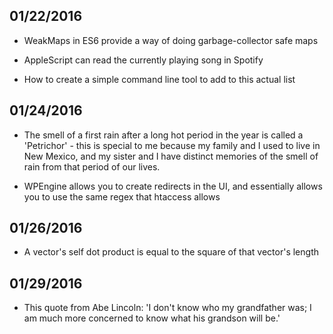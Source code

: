 ## 01/22/2016
- WeakMaps in ES6 provide a way of doing garbage-collector safe maps
- AppleScript can read the currently playing song in Spotify

- How to create a simple command line tool to add to this actual list

## 01/24/2016
- The smell of a first rain after a long hot period in the year is called a 'Petrichor' - this is special to me because my family and I used to live in New Mexico, and my sister and I have distinct memories of the smell of rain from that period of our lives.

- WPEngine allows you to create redirects in the UI, and essentially allows you to use the same regex that htaccess allows
## 01/26/2016
- A vector's self dot product is equal to the square of that vector's length
## 01/29/2016
- This quote from Abe Lincoln: 'I don't know who my grandfather was; I am much more concerned to know what his grandson will be.'
